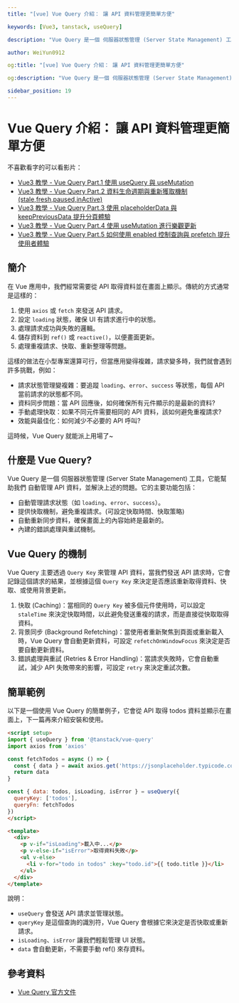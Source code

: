 ```yaml
---
title: "[vue] Vue Query 介紹： 讓 API 資料管理更簡單方便"

keywords: [Vue3, tanstack, useQuery]

description: "Vue Query 是一個 伺服器狀態管理 (Server State Management) 工具"

author: WeiYun0912

og:title: "[vue] Vue Query 介紹： 讓 API 資料管理更簡單方便"

og:description: "Vue Query 是一個 伺服器狀態管理 (Server State Management) 工具"

sidebar_position: 19
---
```


# Vue Query 介紹： 讓 API 資料管理更簡單方便

不喜歡看字的可以看影片：

-   [Vue3 教學 - Vue Query Part.1 使用 useQuery 與 useMutation](https://www.youtube.com/watch?v=7MDI54nlEbc)
-   [Vue3 教學 - Vue Query Part.2 資料生命週期與重新獲取機制 (stale,fresh,paused,inActive)](https://www.youtube.com/watch?v=pxHSArLEvgs)
-   [Vue3 教學 - Vue Query Part.3 使用 placeholderData 與 keepPreviousData 提升分頁體驗](https://www.youtube.com/watch?v=skJWxXDljS0)
-   [Vue3 教學 - Vue Query Part.4 使用 useMutation 進行樂觀更新](https://www.youtube.com/watch?v=I-qGvLln-pg)
-   [Vue3 教學 - Vue Query Part.5 如何使用 enabled 控制查詢與 prefetch 提升使用者體驗](https://www.youtube.com/watch?v=8TpZAL-E6gs)

## 簡介

在 Vue 應用中，我們經常需要從 API 取得資料並在畫面上顯示。傳統的方式通常是這樣的：

1. 使用 `axios` 或 `fetch` 來發送 API 請求。
2. 設定 `loading` 狀態，確保 UI 有請求進行中的狀態。
3. 處理請求成功與失敗的邏輯。
4. 儲存資料到 `ref()` 或 `reactive()`，以便畫面更新。
5. 處理重複請求、快取、重新整理等問題。

這樣的做法在小型專案還算可行，但當應用變得複雜，請求變多時，我們就會遇到許多挑戰，例如：

-   請求狀態管理變複雜：要追蹤 `loading`、`error`、`success` 等狀態，每個 API 當前請求的狀態都不同。
-   資料同步問題：當 API 回應後，如何確保所有元件顯示的是最新的資料?
-   手動處理快取：如果不同元件需要相同的 API 資料，該如何避免重複請求?
-   效能與最佳化：如何減少不必要的 API 呼叫?

這時候，Vue Query 就能派上用場了~

## 什麼是 Vue Query?

Vue Query 是一個 伺服器狀態管理 (Server State Management) 工具，它能幫助我們 自動管理 API 資料，並解決上述的問題。它的主要功能包括：

-   自動管理請求狀態（如 `loading`、`error`、`success`）。
-   提供快取機制，避免重複請求。(可設定快取時間、快取策略)
-   自動重新同步資料，確保畫面上的內容始終是最新的。
-   內建的錯誤處理與重試機制。

## Vue Query 的機制

Vue Query 主要透過 `Query Key` 來管理 API 資料，當我們發送 API 請求時，它會記錄這個請求的結果，並根據這個 `Query Key` 來決定是否應該重新取得資料、快取、或使用背景更新。

1. 快取 (Caching)：當相同的 `Query Key` 被多個元件使用時，可以設定 `staleTime` 來決定快取時間，以此避免發送重複的請求，而是直接從快取取得資料。
2. 背景同步 (Background Refetching)：當使用者重新聚焦到頁面或重新載入時，Vue Query 會自動更新資料，可設定 `refetchOnWindowFocus` 來決定是否要自動更新資料。
3. 錯誤處理與重試 (Retries & Error Handling)：當請求失敗時，它會自動重試，減少 API 失敗帶來的影響，可設定 `retry` 來決定重試次數。

## 簡單範例

以下是一個使用 Vue Query 的簡單例子，它會從 API 取得 todos 資料並顯示在畫面上，下一篇再來介紹安裝和使用。

<!-- prettier-ignore -->
```html title='App.vue' showLineNumbers
<script setup>
import { useQuery } from '@tanstack/vue-query'
import axios from 'axios'

const fetchTodos = async () => {
  const { data } = await axios.get('https://jsonplaceholder.typicode.com/todos')
  return data
}

const { data: todos, isLoading, isError } = useQuery({
  queryKey: ['todos'],
  queryFn: fetchTodos
})
</script>

<template>
  <div>
    <p v-if="isLoading">載入中...</p>
    <p v-else-if="isError">取得資料失敗</p>
    <ul v-else>
      <li v-for="todo in todos" :key="todo.id">{{ todo.title }}</li>
    </ul>
  </div>
</template>
```

說明：

-   `useQuery` 會發送 API 請求並管理狀態。
-   `queryKey` 是這個查詢的識別符，Vue Query 會根據它來決定是否快取或重新請求。
-   `isLoading`、`isError` 讓我們輕鬆管理 UI 狀態。
-   `data` 會自動更新，不需要手動 ref() 來存資料。

## 參考資料

-   [Vue Query 官方文件](https://tanstack.com/query/latest/docs/framework/vue/overview)
